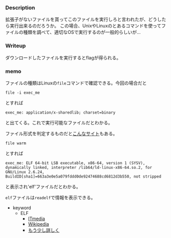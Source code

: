 ### Description
拡張子がないファイルを貰ってこのファイルを実行しろと言われたが、どうしたら実行出来るのだろうか。
この場合、UnixやLinuxのとあるコマンドを使ってファイルの種類を調べて、適切なOSで実行するのが一般的らしいが…

### Writeup
ダウンロードしたファイルを実行するとflagが得られる。


### memo
ファイルの種類はLinuxの`file`コマンドで確認できる。今回の場合だと

`file -i exec_me`

とすれば

`exec_me: application/x-sharedlib; charset=binary`

と出てくる。これで実行可能なファイルだとわかる。

ファイル形式を判定するものだと[こんなサイト](http://ixtlilton.net/cgi/FileMimeChk.cgi)もある。

`file warm`

とすれば

`exec_me: ELF 64-bit LSB executable, x86-64, version 1 (SYSV), dynamically linked, interpreter /lib64/ld-linux-x86-64.so.2, for GNU/Linux 2.6.24, BuildID[sha1]=663a3e0e5a079fddd0de92474688cd6812d3b550, not stripped`

と表示され'elf'ファイルだとわかる。

`elf`ファイルは`readelf`で情報を表示できる。

- keyword
  - ELF
    - [ITmedia](https://www.itmedia.co.jp/help/tips/linux/l0448.html)
    - [Wikipedia](https://ja.wikipedia.org/wiki/Executable_and_Linkable_Format)
    - [もう少し詳しく](https://sugawarayusuke.hatenablog.com/entry/2017/04/09/213133)
